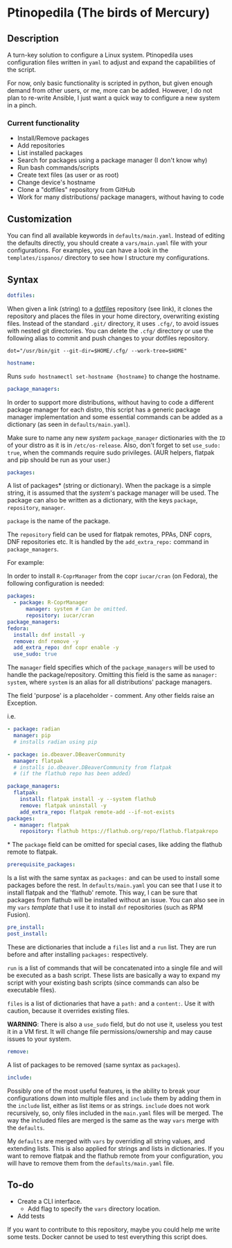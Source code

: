 # Ptinopedila (The birds of Mercury)

## Description

A turn-key solution to configure a Linux system. Ptinopedila uses configuration files written in `yaml` to adjust and expand the capabilities of the script.

For now, only basic functionality is scripted in python, but given enough demand from other users, or me, more can be added. However, I do not plan to re-write Ansible, I just want a quick way to configure a new system in a pinch.

### Current functionality

- Install/Remove packages
- Add repositories
- List installed packages
- Search for packages using a package manager (I don't know why)
- Run bash commands/scripts
- Create text files (as user or as root)
- Change device's hostname
- Clone a "dotfiles" repository from GitHub
- Work for many distributions/ package managers, without having to code

## Customization

You can find all available keywords in `defaults/main.yaml`. Instead of editing the defaults directly, you should create a `vars/main.yaml` file with your configurations. For examples, you can have a look in the `templates/ispanos/` directory to see how I structure my configurations.

## Syntax

```yaml
dotfiles:
```

When given a link (string) to a [dotfiles](https://github.com/ispanos/dotfiles) repository (see link), it clones the repository and places the files in your home directory, overwriting existing files. Instead of the standard `.git/` directory, it uses `.cfg/`, to avoid issues with nested git directories.
You can delete the `.cfg/` directory or use the following alias to commit and push changes to your dotfiles repository.

`dot="/usr/bin/git --git-dir=$HOME/.cfg/ --work-tree=$HOME"`

```yaml
hostname:
```

Runs `sudo hostnamectl set-hostname {hostname}` to change the hostname.

```yaml
package_managers:
```

In order to support more distributions, without having to code a different package manager for each distro, this script has a generic package manager implementation and some essential commands can be added as a dictionary (as seen in `defaults/main.yaml`).

Make sure to name any new *system* `package_manager` dictionaries with the `ID` of your distro as it is in `/etc/os-release`. Also, don't forget to set `use_sudo: true`, when the commands require sudo privileges. (AUR helpers, flatpak and pip should be run as your user.)

```yaml
packages:
```

A list of packages\* (string or dictionary). When the package is a simple string, it is assumed that the *system*'s package manager will be used. The package can also be written as a dictionary, with the keys `package`, `repository`, `manager`.

`package` is the name of the package.

The `repository` field can be used for flatpak remotes, PPAs, DNF coprs, DNF repositories etc. It is handled by the `add_extra_repo:` command in `package_managers`.

For example:

In order to install `R-CoprManager` from the copr `iucar/cran` (on Fedora), the following configuration is needed:

```yaml
packages:
  - package: R-CoprManager
      manager: system # Can be omitted.
      repository: iucar/cran
package_managers: 
fedora:
  install: dnf install -y
  remove: dnf remove -y
  add_extra_repo: dnf copr enable -y
  use_sudo: true
```

The `manager` field specifies which of the `package_managers` will be used to handle the package/repository. Omitting this field is the same as `manager: system`, where `system` is an alias for all distributions' package managers.

The field 'purpose' is a placeholder - comment. Any other fields raise an Exception.

i.e.

```yaml
- package: radian
  manager: pip
  # installs radian using pip

- package: io.dbeaver.DBeaverCommunity
  manager: flatpak
  # installs io.dbeaver.DBeaverCommunity from flatpak
  # (if the flathub repo has been added)
```

```yaml
package_managers:
  flatpak:
    install: flatpak install -y --system flathub
    remove: flatpak uninstall -y
    add_extra_repo: flatpak remote-add --if-not-exists
packages:
  - manager: flatpak
    repository: flathub https://flathub.org/repo/flathub.flatpakrepo
```

\* The `package` field can be omitted for special cases, like adding the flathub remote to flatpak.

```yaml
prerequisite_packages:
```

Is a list with the same syntax as `packages:` and can be used to install some packages before the rest. In `defaults/main.yaml` you can see that I use it to install flatpak and the 'flathub' remote. This way, I can be sure that packages from flathub will be installed without an issue. You can also see in my `vars` *template* that I use it to install `dnf` repositories (such as RPM Fusion).

```yaml
pre_install:
post_install:
```

These are dictionaries that include a `files` list and a `run` list. They are run before and after installing `packages:` respectively.

`run` is a list of commands that will be concatenated into a single file and will be executed as a bash script. These lists are basically a way to expand my script with your existing bash scripts (since commands can also be executable files).

`files` is a list of dictionaries that have a `path:` and a `content:`. Use it with caution, because it overrides existing files.

**WARNING**: There is also a `use_sudo` field, but do not use it, useless you test it in a VM first. It will change file permissions/ownership and may cause issues to your system.

```yaml
remove:
```

A list of packages to be removed (same syntax as `packages`).

```yaml
include:
```

Possibly one of the most useful features, is the ability to break your configurations down into multiple files and `include` them by adding them in the `include` list, either as list items or as strings. `include` does not work recursively, so, only files included in the `main.yaml` files will be merged. The way the included files are merged is the same as the way `vars` merge with the `defaults`.

My `defaults` are merged with `vars` by overriding all string values, and extending lists. This is also applied for strings and lists in dictionaries. If you want to remove flatpak and the flathub remote from your configuration, you will have to remove them from the `defaults/main.yaml` file.

## To-do

- Create a CLI interface.
  - Add flag to specify the `vars` directory location.
- Add tests

If you want to contribute to this repository, maybe you could help me write some tests. Docker cannot be used to test everything this script does.
